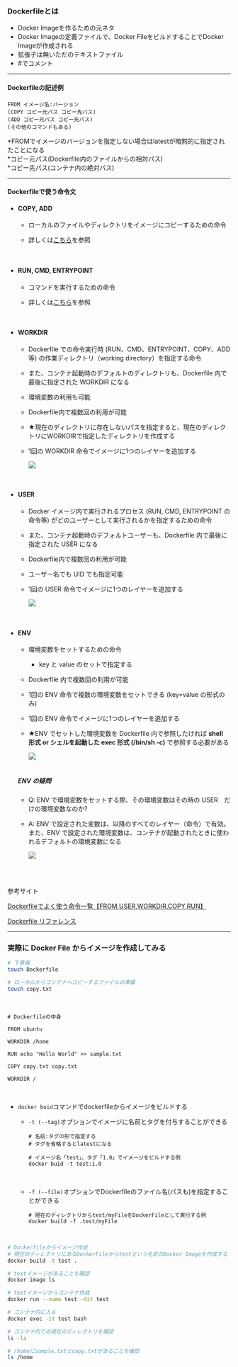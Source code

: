### Dockerfileとは
- Docker Imageを作るための元ネタ
- Docker Imageの定義ファイルで、Docker FileをビルドすることでDocker Imageが作成される
- 拡張子は無いただのテキストファイル
- \#でコメント

---

#### Dockerfileの記述例

```
FROM イメージ名:バージョン
(COPY コピー元パス コピー先パス)
(ADD コピー元パス コピー先パス)
(その他のコマンドもある)
```

*FROMでイメージのバージョンを指定しない場合はlatestが暗黙的に指定されたことになる  
*コピー元パス(Dockerfile内のファイルからの相対パス)  
*コピー先パス(コンテナ内の絶対パス)  

---

#### Dockerfileで使う命令文

- #### COPY, ADD

    - ローカルのファイルやディレクトリをイメージにコピーするための命令

    - 詳しくは[こちら](./Dockerfile-COPY-ADD.md)を参照

<br>

- #### RUN, CMD, ENTRYPOINT

    - コマンドを実行するための命令

    - 詳しくは[こちら](./Dockerfile-RUN-CMD-ENTRYPOINT.md)を参照

<br>

- #### WORKDIR

    - Dockerfile での命令実行時 (RUN、CMD、ENTRYPOINT、COPY、ADD 等) の作業ディレクトリ（working directory）を指定する命令

    - また、コンテナ起動時のデフォルトのディレクトリも、Dockerfile 内で最後に指定された WORKDIR になる

    - 環境変数の利用も可能

    - Dockerfile内で複数回の利用が可能

    - ★現在のディレクトリに存在しないパスを指定すると、現在のディレクトリにWORKDIRで指定したディレクトリを作成する

    - 1回の WORKDIR 命令でイメージに1つのレイヤーを追加する

        <img src="./img/Dockerfile-WORKDIR_1.svg" />

<br>

- #### USER

    - Docker イメージ内で実行されるプロセス (RUN, CMD, ENTRYPOINT の命令等) がどのユーザーとして実行されるかを指定するための命令

    - また、コンテナ起動時のデフォルトユーザーも、Dockerfile 内で最後に指定された USER になる

    - Dockerfile内で複数回の利用が可能

    - ユーザー名でも UID でも指定可能

    - 1回の USER 命令でイメージに1つのレイヤーを追加する

        <img src="./img/Dockerfile-USER_1.svg" />

<br>

- #### ENV

    - 環境変数をセットするための命令

        - key と value のセットで指定する

    - Dockerfile 内で複数回の利用が可能

    - 1回の ENV 命令で複数の環境変数をセットできる (key=value の形式のみ)

    - 1回の ENV 命令でイメージに1つのレイヤーを追加する

    - ★ENV でセットした環境変数を Dockerfile 内で参照したければ **shell 形式 or シェルを起動した exec 形式 (/bin/sh -c)** で参照する必要がある

        <img src="./img/Dockerfile-ENV_1.svg" />

    <br>

    ##### ENV の疑問

    - Q: ENV で環境変数をセットする際、その環境変数はその時の USER　だけの環境変数なのか?

    - A: ENV で設定された変数は、以降のすべてのレイヤー（命令）で有効。また、ENV で設定された環境変数は、コンテナが起動されたときに使われるデフォルトの環境変数になる

        <img src="./img/Dockerfile-ENV_2.svg" />

<br>
<br>

参考サイト

[Dockerfileでよく使う命令一覧【FROM,USER,WORKDIR,COPY,RUN】](https://docker.hatenablog.jp/entry/2023/05/10/190414)

[Dockerfile リファレンス](https://docs.docker.jp/v1.11/engine/reference/builder.html)

---

### 実際に Docker File からイメージを作成してみる

```bash
# 下準備
touch Dockerfile

# ローカルからコンテナへコピーするファイルの準備
touch copy.txt
```

<br>

```
# Dockerfileの中身

FROM ubuntu

WORKDIR /home

RUN echo "Hello World" >> sample.txt

COPY copy.txt copy.txt

WORKDIR /
```

<br>

- `docker buid`コマンドでdockerfileからイメージをビルドする

    - `-t (--tag)`オプションでイメージに名前とタグを付与することができる

        ```docker
        # 名前:タグの形で指定する
        # タグを省略するとlatestになる

        # イメージ名「test」、タグ「1.0」でイメージをビルドする例
        docker buid -t test:1.0
        ```

    <br>

    - `-f (--file)`オプションでDockerfileのファイル名(パスも)を指定することができる

        ```docker
        # 現在のディレクトリからtest/myFileをDockerFileとして実行する例
        docker build -f .test/myFile
        ```

<br>

```bash
# Dockerfileからイメージ作成
# 現在のディレクトリにあるDockerFileからtestという名前のDocker Imageを作成する
docker build -t test .

# testイメージがあることを確認
docker image ls

# testイメージからコンテナ作成
docker run --name test -dit test

# コンテナ内に入る
docker exec -it test bash

# コンテナ内での現在のディレクトリを確認
ls -la

# /homeにsample.txtとcopy.txtがあることを確認
ls /home
```
